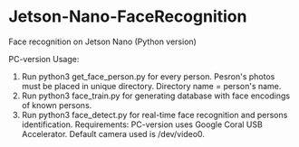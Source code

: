 # Jetson-Nano-FaceRecognition
Face recognition on Jetson Nano (Python version)

PC-version
Usage:
1. Run python3 get_face_person.py for every person. Pesron's photos must be placed in unique directory. Directory name = person's name.
2. Run python3 face_train.py for generating database with face encodings of known persons.
3. Run python3 face_detect.py for real-time face recognition and persons identification.
Requirements:
PC-version uses Google Coral USB Accelerator. Default camera used is /dev/video0.
